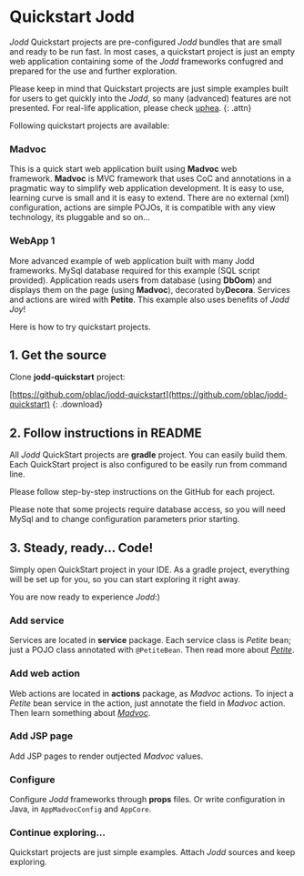 # Quickstart Jodd

*Jodd* Quickstart projects are pre-configured *Jodd* bundles that are
small and ready to be run fast. In most cases, a quickstart project is
just an empty web application containing some of the *Jodd* frameworks
confugred and prepared for the use and further exploration.

Please keep in mind that Quickstart projects are just simple examples
built for users to get quickly into the *Jodd*, so many (advanced)
features are not presented. For real-life application, please check
[uphea](/uphea/index.html).
{: .attn}

Following quickstart projects are available:

### Madvoc

This is a quick start web application built using **Madvoc** web
framework. **Madvoc** is MVC framework that uses CoC and annotations
in a pragmatic way to simplify web application development. It is easy
to use, learning curve is small and it is easy to extend. There are no
external (xml) configuration, actions are simple POJOs, it is compatible
with any view technology, its pluggable and so on...

### WebApp 1

More advanced example of web application built with many Jodd
frameworks. MySql database required for this example (SQL script
provided). Application reads users from database (using **DbOom**) and
displays them on the page (using **Madvoc**), decorated by**Decora**.
Services and actions are wired with **Petite**. This example also uses
benefits of *Jodd Joy*!

Here is how to try quickstart projects.

## 1. Get the source

Clone **jodd-quickstart** project:

[https://github.com/oblac/jodd-quickstart](https://github.com/oblac/jodd-quickstart)
{: .download}

## 2. Follow instructions in README

All *Jodd* QuickStart projects are **gradle** project. You can easily build them.
Each QuickStart project is also configured to be easily run from command line.

Please follow step-by-step instructions on the GitHub for each project.

Please note that some projects require database access, so you will need
MySql and to change configuration parameters prior starting.


## 3. Steady, ready... Code!

Simply open QuickStart project in your IDE. As a gradle project, everything
will be set up for you, so you can start exploring it right away.

You are now ready to experience *Jodd*:)

### Add service

Services are located in **service** package. Each service class is
*Petite* bean; just a POJO class annotated with `@PetiteBean`. Then read
more about [*Petite*](../petite/index.html).

### Add web action

Web actions are located in **actions** package, as *Madvoc* actions. To
inject a *Petite* bean service in the action, just annotate the field in
*Madvoc* action. Then learn something about
[*Madvoc*](../madvoc/index.html).

### Add JSP page

Add JSP pages to render outjected *Madvoc* values.

### Configure

Configure *Jodd* frameworks through **props** files. Or write
configuration in Java, in `AppMadvocConfig` and `AppCore`.

### Continue exploring...

Quickstart projects are just simple examples. Attach *Jodd* sources and
keep exploring.
